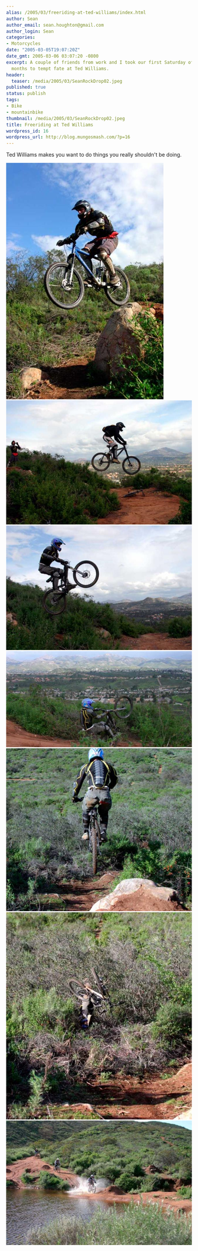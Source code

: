 ```yaml
---
alias: /2005/03/freeriding-at-ted-williams/index.html
author: Sean
author_email: sean.houghton@gmail.com
author_login: Sean
categories:
- Motorcycles
date: "2005-03-05T19:07:20Z"
date_gmt: 2005-03-06 03:07:20 -0800
excerpt: A couple of friends from work and I took our first Saturday off in a few
  months to tempt fate at Ted Williams.
header:
  teaser: /media/2005/03/SeanRockDrop02.jpeg
published: true
status: publish
tags:
- Bike
- mountainbike
thumbnail: /media/2005/03/SeanRockDrop02.jpeg
title: Freeriding at Ted Williams
wordpress_id: 16
wordpress_url: http://blog.mungosmash.com/?p=16
---
```

Ted Williams makes you want to do things you really shouldn't be doing.

![](MarkRockDrop01.jpeg)
![](JoelRoadGap01.jpeg)
![](SeanRoadGap01.jpeg)
![](SeanRoadGap02.jpeg)
![](SeanRockDrop01.jpeg)
![](SeanRockDrop02.jpeg)
![](MtnBikeDudesInWater.jpeg)

